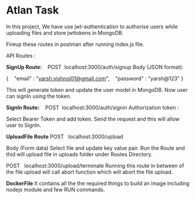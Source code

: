 
 # Atlan Task
In this project, We have use jwt-authentication to authorise users while uploading files and store jwttokens in MongoDB.

Fireup these routes in postman after running index.js file.

API Routes :

**SignUp Route:** &nbsp;&nbsp; POST   &nbsp;localhost:3000/auth/signup
Body (JSON format):

{
&nbsp;&nbsp;	"email" : "yarsh.vishnoi01@gmail.com",
&nbsp;&nbsp;	"password" : "yarsh@123"
}

This will generate token and update the user model in MongoDB. Now user can signIn using the token.

**SignIn Route:** &nbsp;&nbsp; POST   &nbsp;localhost:3000/auth/signin
Authorization token :

Select Bearer Token and add token. Send the request and this will allow user to SignIn.

**UploadFile Route**
POST   &nbsp; localhost:3000/upload

Body (Form data)
Select file and update key value pair. Run the Route and thid will upload file in uploads folder under Routes Directory.

POST   &nbsp; localhost:3000/upload/terminate
Running this route in between of the file upload will call abort function which will abort the file upload.

**DockerFile**
It contains all the the required things to build an image including nodejs module and few RUN commands.
